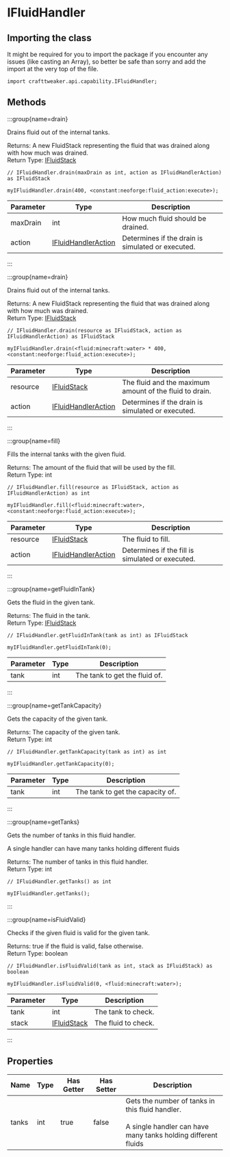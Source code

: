 # IFluidHandler

## Importing the class

It might be required for you to import the package if you encounter any issues (like casting an Array), so better be safe than sorry and add the import at the very top of the file.
```zenscript
import crafttweaker.api.capability.IFluidHandler;
```


## Methods

:::group{name=drain}

Drains fluid out of the internal tanks.

Returns: A new FluidStack representing the fluid that was drained along with how much was drained.  
Return Type: [IFluidStack](/vanilla/api/fluid/IFluidStack)

```zenscript
// IFluidHandler.drain(maxDrain as int, action as IFluidHandlerAction) as IFluidStack

myIFluidHandler.drain(400, <constant:neoforge:fluid_action:execute>);
```

| Parameter |                                Type                                 |                    Description                    |
|-----------|---------------------------------------------------------------------|---------------------------------------------------|
| maxDrain  | int                                                                 | How much fluid should be drained.                 |
| action    | [IFluidHandlerAction](/neoforge/api/capability/IFluidHandlerAction) | Determines if the drain is simulated or executed. |


:::

:::group{name=drain}

Drains fluid out of the internal tanks.

Returns: A new FluidStack representing the fluid that was drained along with how much was drained.  
Return Type: [IFluidStack](/vanilla/api/fluid/IFluidStack)

```zenscript
// IFluidHandler.drain(resource as IFluidStack, action as IFluidHandlerAction) as IFluidStack

myIFluidHandler.drain(<fluid:minecraft:water> * 400, <constant:neoforge:fluid_action:execute>);
```

| Parameter |                                Type                                 |                       Description                       |
|-----------|---------------------------------------------------------------------|---------------------------------------------------------|
| resource  | [IFluidStack](/vanilla/api/fluid/IFluidStack)                       | The fluid and the maximum amount of the fluid to drain. |
| action    | [IFluidHandlerAction](/neoforge/api/capability/IFluidHandlerAction) | Determines if the drain is simulated or executed.       |


:::

:::group{name=fill}

Fills the internal tanks with the given fluid.

Returns: The amount of the fluid that will be used by the fill.  
Return Type: int

```zenscript
// IFluidHandler.fill(resource as IFluidStack, action as IFluidHandlerAction) as int

myIFluidHandler.fill(<fluid:minecraft:water>, <constant:neoforge:fluid_action:execute>);
```

| Parameter |                                Type                                 |                   Description                    |
|-----------|---------------------------------------------------------------------|--------------------------------------------------|
| resource  | [IFluidStack](/vanilla/api/fluid/IFluidStack)                       | The fluid to fill.                               |
| action    | [IFluidHandlerAction](/neoforge/api/capability/IFluidHandlerAction) | Determines if the fill is simulated or executed. |


:::

:::group{name=getFluidInTank}

Gets the fluid in the given tank.

Returns: The fluid in the tank.  
Return Type: [IFluidStack](/vanilla/api/fluid/IFluidStack)

```zenscript
// IFluidHandler.getFluidInTank(tank as int) as IFluidStack

myIFluidHandler.getFluidInTank(0);
```

| Parameter | Type |          Description          |
|-----------|------|-------------------------------|
| tank      | int  | The tank to get the fluid of. |


:::

:::group{name=getTankCapacity}

Gets the capacity of the given tank.

Returns: The capacity of the given tank.  
Return Type: int

```zenscript
// IFluidHandler.getTankCapacity(tank as int) as int

myIFluidHandler.getTankCapacity(0);
```

| Parameter | Type |           Description            |
|-----------|------|----------------------------------|
| tank      | int  | The tank to get the capacity of. |


:::

:::group{name=getTanks}

Gets the number of tanks in this fluid handler.

 A single handler can have many tanks holding different fluids

Returns: The number of tanks in this fluid handler.  
Return Type: int

```zenscript
// IFluidHandler.getTanks() as int

myIFluidHandler.getTanks();
```

:::

:::group{name=isFluidValid}

Checks if the given fluid is valid for the given tank.

Returns: true if the fluid is valid, false otherwise.  
Return Type: boolean

```zenscript
// IFluidHandler.isFluidValid(tank as int, stack as IFluidStack) as boolean

myIFluidHandler.isFluidValid(0, <fluid:minecraft:water>);
```

| Parameter |                     Type                      |     Description     |
|-----------|-----------------------------------------------|---------------------|
| tank      | int                                           | The tank to check.  |
| stack     | [IFluidStack](/vanilla/api/fluid/IFluidStack) | The fluid to check. |


:::


## Properties

| Name  | Type | Has Getter | Has Setter |                                                          Description                                                          |
|-------|------|------------|------------|-------------------------------------------------------------------------------------------------------------------------------|
| tanks | int  | true       | false      | Gets the number of tanks in this fluid handler. <br />  <br />  A single handler can have many tanks holding different fluids |

